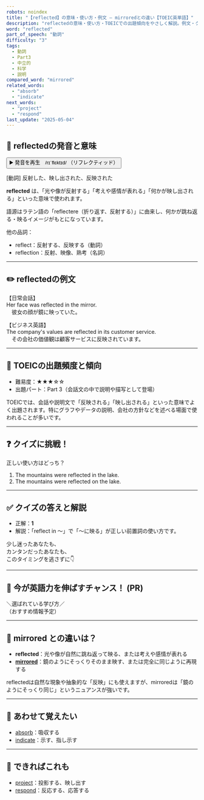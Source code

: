 ```yaml
---
robots: noindex
title: "【reflected】の意味・使い方・例文 ― mirroredとの違い【TOEIC英単語】"
description: "reflectedの意味・使い方・TOEICでの出題傾向をやさしく解説。例文・クイズ付きでmirroredとの違いもわかりやすく学べます。"
word: "reflected"
part_of_speech: "動詞"
difficulty: "3"
tags:
  - 動詞
  - Part3
  - 中立的
  - 科学
  - 説明
compared_word: "mirrored"
related_words:
  - "absorb"
  - "indicate"
next_words:
  - "project"
  - "respond"
last_update: "2025-05-04"
---
```


## 🔰 reflectedの発音と意味

<button class="play-audio" onclick="playTTS('reflected')">
  <span class="play-audio-main">
    ▶️ 発音を再生　/rɪˈflɛktɪd/
  </span>
  <span class="play-audio-sub">
    （リフレクティッド）
  </span>
</button>

[動詞] 反射した、映し出された、反映された

**reflected** は、「光や像が反射する」「考えや感情が表れる」「何かが映し出される」といった意味で使われます。

語源はラテン語の「reflectere（折り返す、反射する）」に由来し、何かが跳ね返る・映るイメージがもとになっています。

他の品詞：  
- reflect：反射する、反映する（動詞）
- reflection：反射、映像、熟考（名詞）

---

## ✏️ reflectedの例文

【日常会話】  
Her face was reflected in the mirror.  
　彼女の顔が鏡に映っていた。

【ビジネス英語】  
The company's values are reflected in its customer service.  
　その会社の価値観は顧客サービスに反映されています。

---

## 🎯 TOEICの出題頻度と傾向

- 難易度：★★★☆☆
- 出題パート：Part 3（会話文の中で説明や描写として登場）

TOEICでは、会話や説明文で「反映される」「映し出される」といった意味でよく出題されます。特にグラフやデータの説明、会社の方針などを述べる場面で使われることが多いです。

---

## ❓ クイズに挑戦！

正しい使い方はどっち？

1. The mountains were reflected in the lake.  
2. The mountains were reflected on the lake.

---

## ✅ クイズの答えと解説

- 正解：**1**
- 解説：「reflect in ～」で「～に映る」が正しい前置詞の使い方です。

少し迷ったあなたも、  
カンタンだったあなたも、  
このタイミングを逃さずに👇️

---

## 🚀 今が英語力を伸ばすチャンス！ (PR)

<div class="info-center">
＼選ばれている学び方／<br>  
（おすすめ情報予定）
</div>

---

## 🤔  mirrored との違いは？

- **reflected**：光や像が自然に跳ね返って映る、または考えや感情が表れる
- **[mirrored](/mirrored)**：鏡のようにそっくりそのまま映す、または完全に同じように再現する

reflectedは自然な現象や抽象的な「反映」にも使えますが、mirroredは「鏡のようにそっくり同じ」というニュアンスが強いです。

---

## 🧩 あわせて覚えたい

- [absorb](/absorb)：吸収する
- [indicate](/indicate)：示す、指し示す

---

## 📖 できればこれも

- [project](/project)：投影する、映し出す
- [respond](/respond)：反応する、応答する

<!-- cvid: aid09_bid31 -->
